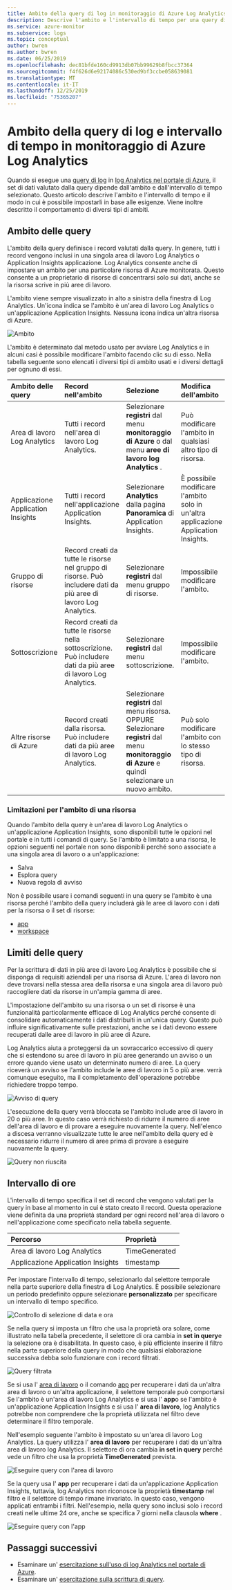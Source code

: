 ```yaml
---
title: Ambito della query di log in monitoraggio di Azure Log Analytics | Microsoft Docs
description: Descrive l'ambito e l'intervallo di tempo per una query di log in monitoraggio di Azure Log Analytics.
ms.service: azure-monitor
ms.subservice: logs
ms.topic: conceptual
author: bwren
ms.author: bwren
ms.date: 06/25/2019
ms.openlocfilehash: dec81bfde160cd9913db07bb99629b8fbcc37364
ms.sourcegitcommit: f4f626d6e92174086c530ed9bf3ccbe058639081
ms.translationtype: MT
ms.contentlocale: it-IT
ms.lasthandoff: 12/25/2019
ms.locfileid: "75365207"
---
```

# <a name="log-query-scope-and-time-range-in-azure-monitor-log-analytics"></a>Ambito della query di log e intervallo di tempo in monitoraggio di Azure Log Analytics
Quando si esegue una [query di log](log-query-overview.md) in [log Analytics nel portale di Azure](get-started-portal.md), il set di dati valutato dalla query dipende dall'ambito e dall'intervallo di tempo selezionato. Questo articolo descrive l'ambito e l'intervallo di tempo e il modo in cui è possibile impostarli in base alle esigenze. Viene inoltre descritto il comportamento di diversi tipi di ambiti.


## <a name="query-scope"></a>Ambito delle query
L'ambito della query definisce i record valutati dalla query. In genere, tutti i record vengono inclusi in una singola area di lavoro Log Analytics o Application Insights applicazione. Log Analytics consente anche di impostare un ambito per una particolare risorsa di Azure monitorata. Questo consente a un proprietario di risorse di concentrarsi solo sui dati, anche se la risorsa scrive in più aree di lavoro.

L'ambito viene sempre visualizzato in alto a sinistra della finestra di Log Analytics. Un'icona indica se l'ambito è un'area di lavoro Log Analytics o un'applicazione Application Insights. Nessuna icona indica un'altra risorsa di Azure.

![Ambito](media/scope/scope.png)

L'ambito è determinato dal metodo usato per avviare Log Analytics e in alcuni casi è possibile modificare l'ambito facendo clic su di esso. Nella tabella seguente sono elencati i diversi tipi di ambito usati e i diversi dettagli per ognuno di essi.

| Ambito delle query | Record nell'ambito | Selezione | Modifica dell'ambito |
|:---|:---|:---|:---|
| Area di lavoro Log Analytics | Tutti i record nell'area di lavoro Log Analytics. | Selezionare **registri** dal menu **monitoraggio di Azure** o dal menu **aree di lavoro log Analytics** .  | Può modificare l'ambito in qualsiasi altro tipo di risorsa. |
| Applicazione Application Insights | Tutti i record nell'applicazione Application Insights. | Selezionare **Analytics** dalla pagina **Panoramica** di Application Insights. | È possibile modificare l'ambito solo in un'altra applicazione Application Insights. |
| Gruppo di risorse | Record creati da tutte le risorse nel gruppo di risorse. Può includere dati da più aree di lavoro Log Analytics. | Selezionare **registri** dal menu gruppo di risorse. | Impossibile modificare l'ambito.|
| Sottoscrizione | Record creati da tutte le risorse nella sottoscrizione. Può includere dati da più aree di lavoro Log Analytics. | Selezionare **registri** dal menu sottoscrizione.   | Impossibile modificare l'ambito. |
| Altre risorse di Azure | Record creati dalla risorsa. Può includere dati da più aree di lavoro Log Analytics.  | Selezionare **registri** dal menu risorsa.<br>OPPURE<br>Selezionare **registri** dal menu **monitoraggio di Azure** e quindi selezionare un nuovo ambito. | Può solo modificare l'ambito con lo stesso tipo di risorsa. |

### <a name="limitations-when-scoped-to-a-resource"></a>Limitazioni per l'ambito di una risorsa

Quando l'ambito della query è un'area di lavoro Log Analytics o un'applicazione Application Insights, sono disponibili tutte le opzioni nel portale e in tutti i comandi di query. Se l'ambito è limitato a una risorsa, le opzioni seguenti nel portale non sono disponibili perché sono associate a una singola area di lavoro o a un'applicazione:

- Salva
- Esplora query
- Nuova regola di avviso

Non è possibile usare i comandi seguenti in una query se l'ambito è una risorsa perché l'ambito della query includerà già le aree di lavoro con i dati per la risorsa o il set di risorse:

- [app](app-expression.md)
- [workspace](workspace-expression.md)
 

## <a name="query-limits"></a>Limiti delle query
Per la scrittura di dati in più aree di lavoro Log Analytics è possibile che si disponga di requisiti aziendali per una risorsa di Azure. L'area di lavoro non deve trovarsi nella stessa area della risorsa e una singola area di lavoro può raccogliere dati da risorse in un'ampia gamma di aree.  

L'impostazione dell'ambito su una risorsa o un set di risorse è una funzionalità particolarmente efficace di Log Analytics perché consente di consolidare automaticamente i dati distribuiti in un'unica query. Questo può influire significativamente sulle prestazioni, anche se i dati devono essere recuperati dalle aree di lavoro in più aree di Azure.

Log Analytics aiuta a proteggersi da un sovraccarico eccessivo di query che si estendono su aree di lavoro in più aree generando un avviso o un errore quando viene usato un determinato numero di aree. La query riceverà un avviso se l'ambito include le aree di lavoro in 5 o più aree. verrà comunque eseguito, ma il completamento dell'operazione potrebbe richiedere troppo tempo.

![Avviso di query](media/scope/query-warning.png)

L'esecuzione della query verrà bloccata se l'ambito include aree di lavoro in 20 o più aree. In questo caso verrà richiesto di ridurre il numero di aree dell'area di lavoro e di provare a eseguire nuovamente la query. Nell'elenco a discesa verranno visualizzate tutte le aree nell'ambito della query ed è necessario ridurre il numero di aree prima di provare a eseguire nuovamente la query.

![Query non riuscita](media/scope/query-failed.png)


## <a name="time-range"></a>Intervallo di ore
L'intervallo di tempo specifica il set di record che vengono valutati per la query in base al momento in cui è stato creato il record. Questa operazione viene definita da una proprietà standard per ogni record nell'area di lavoro o nell'applicazione come specificato nella tabella seguente.

| Percorso | Proprietà |
|:---|:---|
| Area di lavoro Log Analytics          | TimeGenerated |
| Applicazione Application Insights | timestamp     |

Per impostare l'intervallo di tempo, selezionarlo dal selettore temporale nella parte superiore della finestra di Log Analytics.  È possibile selezionare un periodo predefinito oppure selezionare **personalizzato** per specificare un intervallo di tempo specifico.

![Controllo di selezione di data e ora](media/scope/time-picker.png)

Se nella query si imposta un filtro che usa la proprietà ora solare, come illustrato nella tabella precedente, il selettore di ora cambia in **set in query**e la selezione ora è disabilitata. In questo caso, è più efficiente inserire il filtro nella parte superiore della query in modo che qualsiasi elaborazione successiva debba solo funzionare con i record filtrati.

![Query filtrata](media/scope/query-filtered.png)

Se si usa l' [area di lavoro](workspace-expression.md) o il comando [app](app-expression.md) per recuperare i dati da un'altra area di lavoro o un'altra applicazione, il selettore temporale può comportarsi Se l'ambito è un'area di lavoro Log Analytics e si usa l' **app**o se l'ambito è un'applicazione Application Insights e si usa l' **area di lavoro**, log Analytics potrebbe non comprendere che la proprietà utilizzata nel filtro deve determinare il filtro temporale.

Nell'esempio seguente l'ambito è impostato su un'area di lavoro Log Analytics.  La query utilizza l' **area di lavoro** per recuperare i dati da un'altra area di lavoro log Analytics. Il selettore di ora cambia **in set in query** perché vede un filtro che usa la proprietà **TimeGenerated** prevista.

![Eseguire query con l'area di lavoro](media/scope/query-workspace.png)

Se la query usa l' **app** per recuperare i dati da un'applicazione Application Insights, tuttavia, log Analytics non riconosce la proprietà **timestamp** nel filtro e il selettore di tempo rimane invariato. In questo caso, vengono applicati entrambi i filtri. Nell'esempio, nella query sono inclusi solo i record creati nelle ultime 24 ore, anche se specifica 7 giorni nella clausola **where** .

![Eseguire query con l'app](media/scope/query-app.png)

## <a name="next-steps"></a>Passaggi successivi

- Esaminare un' [esercitazione sull'uso di log Analytics nel portale di Azure](get-started-portal.md).
- Esaminare un' [esercitazione sulla scrittura di query](get-started-queries.md).

